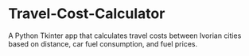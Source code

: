 # Travel-Cost-Calculator
A Python Tkinter app that calculates travel costs between Ivorian cities based on distance, car fuel consumption, and fuel prices.
